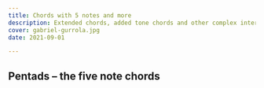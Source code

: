 ```yaml
---
title: Chords with 5 notes and more
description: Extended chords, added tone chords and other complex interval combinations
cover: gabriel-gurrola.jpg
date: 2021-09-01

---
```



<script setup>
import pentad from '#/db/chord/pentad.yaml'
</script>

## Pentads – the five note chords

<chroma-profile-collection :collection="pentad" />

<youtube-embed video="RFH1LD4KdWs" />
